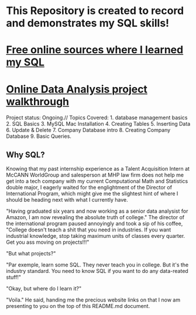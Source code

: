 # This Repository is created to record and demonstrates my SQL skills!
# [Free online sources where I learned my SQL](https://www.youtube.com/watch?v=HXV3zeQKqGY)
# [Online Data Analysis project walkthrough](https://www.youtube.com/watch?v=qfyynHBFOsM)

Project status: Ongoing.//
Topics Covered: 1. database management basics 2. SQL Basics 3. MySQL Mac Installation 4. Creating Tables 5. Inserting Data 6. Update & Delete 7. Company Database intro 8. Creating Company Database 9. Basic Queries.

## Why SQL?
Knowing that my past internship experience as a Talent Acquisition Intern at McCANN WorldGroup and salesperson at MHP law firm does not help me get into a tech company with my current Computational Math and Statistics double major, I eagerly waited for the englightment of the Director of International Program, which might give me the slightest hint of where I should be heading next with what I currently have.

"Having graduated six years and now working as a senior data analysist for Amazon, I am now revealing the absolute truth of college." The director of the international program paused annoyingly and took a sip of his coffee, "College doesn't teach a shit that you need in industries. If you want industrial knowledge, stop taking maximum units of classes every quarter. Get you ass moving on projects!!!"

"But what projects?"

"Par exemple, learn some SQL. They never teach you in college. But it's the industry standard. You need to know SQL if you want to do any data-reated stuff!"

"Okay, but where do I learn it?"

"Voila." He said, handing me the precious website links on that I now am presenting to you on the top of this README.md document.



